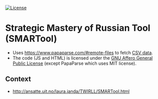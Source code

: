 
[![License](https://img.shields.io/badge/license-%20AGPL-blue.svg)](LICENSE)


# Strategic Mastery of Russian Tool (SMARTool)

- Uses https://www.papaparse.com/#remote-files to fetch [CSV data](https://github.com/valentina-zh/SMARTool-data).
- The code (JS and HTML) is licensed under the
  [GNU Affero General Public License](https://www.gnu.org/licenses/agpl-3.0.en.html)
  (except PapaParse which uses MIT license).


## Context

- http://ansatte.uit.no/laura.janda/TWIRLL/SMARTool.html
